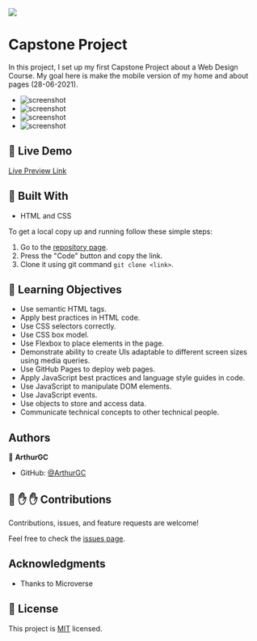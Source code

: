 ![](https://img.shields.io/badge/Microverse-blueviolet)

# Capstone Project

In this project, I set up my first Capstone Project about a Web Design Course.  My goal here is make the mobile version of my home and about pages (28-06-2021).

- ![screenshot](/public/preview-home-1.png)
- ![screenshot](/public/preview-home-2.png)
- ![screenshot](/public/preview-about-1.png)
- ![screenshot](/public/preview-about-2.png)
## :red_circle: Live Demo

[Live Preview Link](https://arthurgc.github.io/capstone-project-module-1/)

## :hammer: Built With

- HTML and CSS

To get a local copy up and running follow these simple steps:

1. Go to the [repository page](https://github.com/ArthurGC/capstone-project-module-1/tree/add-mobile-vrs-tools).
2. Press the "Code" button and copy the link.
3. Clone it using git command `git clone <link>`.

## :blue_book: Learning Objectives

- Use semantic HTML tags.
- Apply best practices in HTML code.
- Use CSS selectors correctly.
- Use CSS box model.
- Use Flexbox to place elements in the page.
- Demonstrate ability to create UIs adaptable to different screen sizes using media queries.
- Use GitHub Pages to deploy web pages.
- Apply JavaScript best practices and language style guides in code.
- Use JavaScript to manipulate DOM elements.
- Use JavaScript events.
- Use objects to store and access data.
- Communicate technical concepts to other technical people.

## Authors

👤 **ArthurGC**

- GitHub: [@ArthurGC](https://github.com/ArthurGC)


## 🤝 :raised_hand: :raised_hand: Contributions

Contributions, issues, and feature requests are welcome!

Feel free to check the [issues page](https://github.com/ArthurGC/capstone-project-module-1/issues).

## Acknowledgments

- Thanks to Microverse

## 📝 License

This project is [MIT](LICENSE) licensed.

